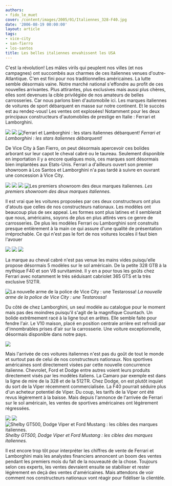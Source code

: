 ```yaml
---
authors:
- fido_le_muet
cover: /content/images/2005/01/Italiennes_328-F40.jpg
date: '2006-08-19 00:00:00'
layout: article
tags:
- vice-city
- san-fierro
- los-santos
title: Les belles italiennes envahissent les USA
---
```



C'est la révolution! Les mâles virils qui peuplent nos villes (et nos campagnes) ont succombés aux charmes de ces italiennes venues d'outre-Atlantique. C'en est fini pour nos traditionnelles américaines. La lutte semble désormais vaine. Notre marché national s'effondre au profit de ces nouvelles arrivantes. Plus attirantes, plus exclusives mais aussi plus chères, elles sont devenues la cible privilégiée de nos amateurs de belles carrosseries. Car nous parlons bien d'automobile ici. Les marques italiennes de voitures de sport débarquent en masse sur notre continent. Et le succès est au rendez-vous! Les ventes ont explosées! Notamment pour les deux principaux constructeurs d'automobiles de prestige en Italie : Ferrari et Lamborghini.

![](/content/images/2005/01/Italiennes_Logo_Ferrari.jpg)
![](/content/images/2005/01/Italiennes_512TR-Countach.jpg)
![Ferrari et Lamborghini : les stars italiennes débarquent!](/content/images/2005/01/Italiennes_Logo_Lambo.jpg)
_Ferrari et Lamborghini : les stars italiennes débarquent!_

De Vice City à San Fierro, on peut désormais apercevoir ces bolides arborant sur leur capot le cheval cabré ou le taureau. Seulement disponible en importation il y a encore quelques mois, ces marques sont désormais bien implantées aux Etats-Unis. Ferrari&nbsp;a d'ailleurs ouvert son premier showroom à Los Santos et Lamborghini n'a pas tardé à suivre en ouvrant une concession à Vice City.

![](/content/images/2005/01/Italiennes_Ferrari_1.jpg)
![](/content/images/2005/01/Italiennes_Ferrari_2.jpg)
![](/content/images/2005/01/Italiennes_Lamborghini.jpg)
![Les premiers showroom des deux marques italiennes.](/content/images/2005/01/Italiennes_Logo_Lamborghini.jpg)
_Les premiers showroom des deux marques italiennes._

Il est vrai que les voitures proposées par ces deux constructeurs ont plus d'atouts que celles de nos constructeurs nationaux. Les modèles ont beaucoup plus de sex appeal. Les formes sont plus latines et il semblerait que nous, américains, soyons de plus en plus attirés vers ce genre de carrosseries. De plus les modèles Ferrari ou Lamborghini sont construits presque entièrement à la main ce qui assure d'une qualité de présentation irréprochable. Ce qui n'est pas le fort de nos voitures locales il faut bien l'avouer

![](/content/images/2005/01/Italiennes_328-F40.jpg)
![](/content/images/2005/01/Italiennes_F40.jpg)
![](/content/images/2005/01/Italiennes_365_GTS.jpg)

La marque au cheval cabré n'est pas venue les mains vides puisqu'elle propose désormais&nbsp;5 modèles sur le sol américain. De la petite&nbsp;328 GTB&nbsp;à la mythique F40 et son V8 survitaminé. Il y en a pour tous les goûts chez Ferrari avec notamment le très séduisant cabriolet 365 GTS et la très exclusive 512TR.

![La nouvelle arme de la police de Vice City : une Testarossa!](/content/images/2005/01/Italiennes_Testarossa_Police.jpg)
_La nouvelle arme de la police de Vice City : une Testarossa!_[](/content/images/2005/01/Italiennes_Countach.jpg)

Du côté de chez Lamborghini, un seul modèle au catalogue pour le moment mais pas des moindres puisqu'il s'agit de la magnifique Countach. Un bolide extrêmement racé à la ligne tout en arêtes. Elle semble faite pour fendre l'air. Le V10 maison, placé en position centrale arrière&nbsp;est refroidi par d'innombrables prises d'air sur la carrosserie. Une voiture exceptionnelle, désormais disponible dans notre pays.

![](/content/images/2005/01/Italiennes_Camaro.jpg)

Mais l'arrivée de ces voitures italiennes n'est pas du goût de tout le monde et surtout pas de celui de nos constructeurs nationaux. Nos sportives américaines sont directement visées par cette nouvelle concurrence italienne. Chevrolet, Ford et Dodge entre autres voient leurs produits directement visés par les modèles italiens. La Camaro par exemple est dans la ligne de mire de la 328 et de la 512TR. Chez Dodge, on est plutôt inquiet du sort de la Viper récemment commercialisée. La F40 pourrait séduire plus d'un acheteur potentiel de Viper. Du coup, les tarifs de la Viper ont été revus légèrement à la baisse. Mais depuis l'annonce de l'arrivée de Ferrari sur le sol américain, les ventes de sportives américaines ont légèrement régressées.

![](/content/images/2005/01/Italiennes_GT500.jpg)
![](/content/images/2005/01/Italiennes_Viper.jpg)
![Shelby GT500, Dodge Viper et Ford Mustang : les cibles des marques italiennes.](/content/images/2005/01/Italiennes_Mustang.jpg)
_Shelby GT500, Dodge Viper et Ford Mustang : les cibles des marques italiennes._

Il est encore trop tôt pour interpréter les chiffres de vente de Ferrari et Lamborghini mais les analystes financiers annoncent un boom des ventes pendant les premiers mois du fait de la nouveauté de la chose. Toujours selon ces experts, les ventes devraient ensuite se stabiliser et rester légèrement en deçà des ventes d'américaines. Mais attendons de voir comment nos constructeurs nationaux vont&nbsp;réagir pour fidéliser la clientèle.